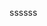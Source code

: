 <p><meta charset="utf-8"></p>
<p><meta name="viewport" content="width=device-width"></p>
<p><link rel="stylesheet" href="./../../stylesheets/styles.css"></p>
<link rel="stylesheet" href="./../../stylesheets/github-light.css">
<meta name="keywords" content="react,angualr,ng-if,ngif,ng-switch,ng-switch-when" />
<meta name="description" content="Angular，指令的条件语句" />
ssssss

